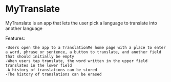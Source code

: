 # MyTranslate
MyTranslate is an app that lets the user pick a language to translate into another language

Features:

    -Users open the app to a TranslationMe home page with a place to enter a word, phrase or sentence, a button to translate, and another field that should initially be empty
    -When users tap translate, the word written in the upper field translates in the lower field
    -A history of translations can be stored 
    -The history of translations can be erased


